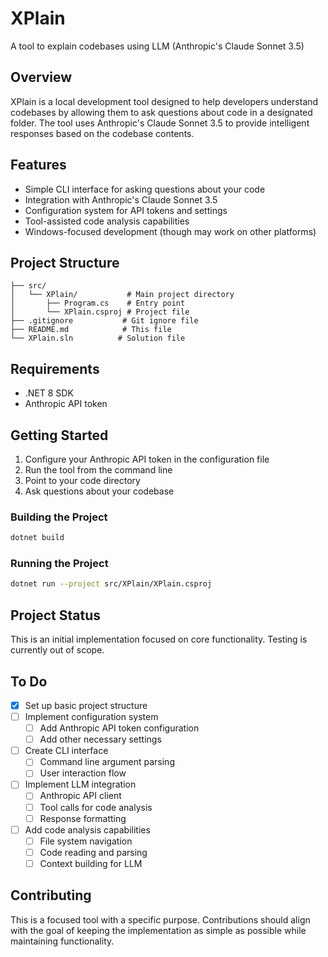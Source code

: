 # XPlain
A tool to explain codebases using LLM (Anthropic's Claude Sonnet 3.5)

## Overview
XPlain is a local development tool designed to help developers understand codebases by allowing them to ask questions about code in a designated folder. The tool uses Anthropic's Claude Sonnet 3.5 to provide intelligent responses based on the codebase contents.

## Features
- Simple CLI interface for asking questions about your code
- Integration with Anthropic's Claude Sonnet 3.5
- Configuration system for API tokens and settings
- Tool-assisted code analysis capabilities
- Windows-focused development (though may work on other platforms)

## Project Structure

```
├── src/
│   └── XPlain/           # Main project directory
│       ├── Program.cs    # Entry point
│       └── XPlain.csproj # Project file
├── .gitignore           # Git ignore file
├── README.md            # This file
└── XPlain.sln          # Solution file
```

## Requirements
- .NET 8 SDK
- Anthropic API token

## Getting Started
1. Configure your Anthropic API token in the configuration file
2. Run the tool from the command line
3. Point to your code directory
4. Ask questions about your codebase

### Building the Project

```bash
dotnet build
```

### Running the Project

```bash
dotnet run --project src/XPlain/XPlain.csproj
```

## Project Status
This is an initial implementation focused on core functionality. Testing is currently out of scope.

## To Do
- [x] Set up basic project structure
- [ ] Implement configuration system
  - [ ] Add Anthropic API token configuration 
  - [ ] Add other necessary settings
- [ ] Create CLI interface
  - [ ] Command line argument parsing
  - [ ] User interaction flow
- [ ] Implement LLM integration
  - [ ] Anthropic API client
  - [ ] Tool calls for code analysis
  - [ ] Response formatting
- [ ] Add code analysis capabilities
  - [ ] File system navigation
  - [ ] Code reading and parsing
  - [ ] Context building for LLM

## Contributing
This is a focused tool with a specific purpose. Contributions should align with the goal of keeping the implementation as simple as possible while maintaining functionality.
